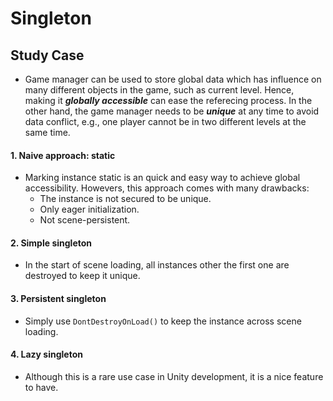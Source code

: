 # Singleton
## Study Case
+ Game manager can be used to store global data which has influence on many different objects in the game, such as current level. Hence, making it _**globally accessible**_ can ease the referecing process. In the other hand, the game manager needs to be _**unique**_ at any time to avoid data conflict, e.g., one player cannot be in two different levels at the same time.

#### 1. Naive approach: static
+ Marking instance static is an quick and easy way to achieve global accessibility. Howevers, this approach comes with many drawbacks:
  + The instance is not secured to be unique.
  + Only eager initialization.
  + Not scene-persistent.

#### 2. Simple singleton
+ In the start of scene loading, all instances other the first one are destroyed to keep it unique.

#### 3. Persistent singleton
+ Simply use ```DontDestroyOnLoad()``` to keep the instance across scene loading.

#### 4. Lazy singleton
+ Although this is a rare use case in Unity development, it is a nice feature to have.